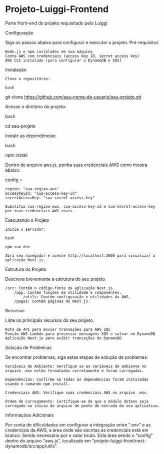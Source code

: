 # Projeto-Luiggi-Frontend
Parte front-end do projeto requisitado pelo Luiggi

Configuração

Siga os passos abaixo para configurar e executar o projeto.
Pré-requisitos

    Node.js e npm instalados em sua máquina
    Conta AWS com credenciais (access key ID, secret access key)
    AWS CLI instalado (para configurar o DynamoDB e SQS)

Instalação

    Clone o repositório:

    bash

git clone https://github.com/seu-nome-de-usuario/seu-projeto.git

Acesse o diretório do projeto:

bash

cd seu-projeto

Instale as dependências:

bash

npm install

Dentro do arquivo aws.js, ponha suas credenciais AWS como mostra abaixo:

config = 

    region: "sua-regiao-aws"
    accessKeyId: "sua-access-key-id"
    secretAccessKey: "sua-secret-access-key"

    Substitua sua-regiao-aws, sua-access-key-id e sua-secret-access-key por suas credenciais AWS reais.

Executando o Projeto

    Inicie o servidor:

    bash

    npm run dev

    Abra seu navegador e acesse http://localhost:3000 para visualizar a aplicação Next.js.

Estrutura do Projeto

Descreva brevemente a estrutura do seu projeto.

    /src: Contém o código-fonte da aplicação Next.js.
        /app: Contém funções de utilidade e componentes.
            /utils: Contém configuração e utilidades da AWS.
        /pages: Contém páginas do Next.js.

Recursos

Liste os principais recursos do seu projeto.

    Rota de API para enviar transações para AWS SQS
    Função AWS Lambda para processar mensagens SQS e salvar no DynamoDB
    Aplicação Next.js para exibir transações do DynamoDB

Solução de Problemas

Se encontrar problemas, siga estas etapas de solução de problemas:

    Variáveis de Ambiente: Verifique se as variáveis de ambiente no arquivo .env estão formatadas corretamente e foram carregadas.

    Dependências: Confirme se todas as dependências foram instaladas usando o comando npm install.

    Credenciais AWS: Verifique suas credenciais AWS no arquivo .env.

    Ordem de Carregamento: Certifique-se de que o módulo dotenv seja carregado no início do arquivo de ponto de entrada do seu aplicativo.

Informações Adicionais

Por conta de dificuldades em configurar a integração entre ".env" e as credenciais da AWS, a área onde são escritas as credenciais está em branco. Sendo necessário por o valor bruto. Esta área sendo o "config" dentro do arquivo "aws.js", localizado em "projeto-luiggi-front/next-dynamodb/src/app/utils".
